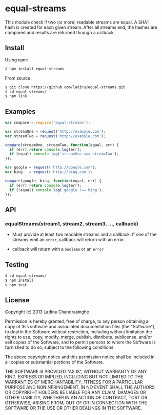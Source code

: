 # equal-streams

This module check if two (or more) readable streams are equal. A SHA1 hash is 
created for each given stream. After all streams end, the hashes are compared
and results are returned through a callback.

## Install
Using npm:
```sh
$ npm install equal-streams
```
From source:
```sh
$ git clone https://github.com/ladinu/equal-streams.git
$ cd equal-streams/
$ npm link
```

## Examples

```javascript
var compare = require('equal-streams');

var streamOne = request('http://example.com');
var streamTwo = request('http://example.com');

compare(streamOne, streamTwo, function(equal, err) {
  if (err) return console.log(err);
  if (equal) console.log('streamOne === streamTwo');
});

var google = request('http://google.com');
var bing   = request('http://bing.com');

compare(google, bing, function(equal, err) {
  if (err) return console.log(err);
  if (!equal) console.log('google !== bing');
});
```

## API
### equalStreams(stream1, stream2, stream3, ..., callback)
  - Must provide at least two readable streams and a callback. If one of the streams
    emit an `error`, callback will return with an error.

  - callback will return with a `boolean` or an `error`


## Testing

```sh
$ cd equal-streams/
$ npm install
$ npm test
```

## License

Copyright (c) 2013 Ladinu Chandrasinghe

Permission is hereby granted, free of charge, to any person obtaining a copy of this
software and associated documentation files (the "Software"), to deal in the Software
without restriction, including without limitation the rights to use, copy, modify,
merge, publish, distribute, sublicense, and/or sell copies of the Software, and to
permit persons to whom the Software is furnished to do so, subject to the following
conditions:

The above copyright notice and this permission notice shall be included in all copies
or substantial portions of the Software.

THE SOFTWARE IS PROVIDED "AS IS", WITHOUT WARRANTY OF ANY KIND, EXPRESS OR IMPLIED,
INCLUDING BUT NOT LIMITED TO THE WARRANTIES OF MERCHANTABILITY, FITNESS FOR A
PARTICULAR PURPOSE AND NONINFRINGEMENT. IN NO EVENT SHALL THE AUTHORS OR COPYRIGHT
HOLDERS BE LIABLE FOR ANY CLAIM, DAMAGES OR OTHER LIABILITY, WHETHER IN AN ACTION OF
CONTRACT, TORT OR OTHERWISE, ARISING FROM, OUT OF OR IN CONNECTION WITH THE SOFTWARE OR
THE USE OR OTHER DEALINGS IN THE SOFTWARE.
